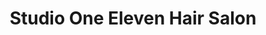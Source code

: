 ---
title: "Studio One Eleven Hair Salon"
url: /martinsburg/studio-one-eleven-hair-salon/
shop: beauty
---